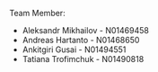 Team Member: 
- Aleksandr Mikhailov - N01469458
- Andreas Hartanto - N01468650
- Ankitgiri Gusai - N01494551
- Tatiana Trofimchuk - N01490818
